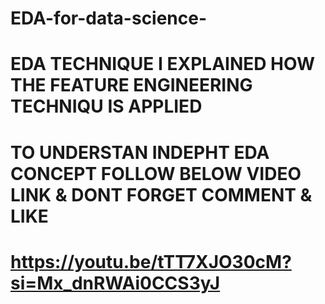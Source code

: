 # EDA-for-data-science-
# EDA TECHNIQUE I EXPLAINED HOW THE FEATURE ENGINEERING TECHNIQU IS APPLIED

# TO UNDERSTAN INDEPHT EDA CONCEPT FOLLOW BELOW VIDEO LINK & DONT FORGET COMMENT & LIKE

# https://youtu.be/tTT7XJO30cM?si=Mx_dnRWAi0CCS3yJ
